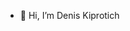 - 👋 Hi, I’m Denis Kiprotich
<!---
- 👀 I’m interested in Machine Learning
- 🌱 I’m currently learning Machine Learning
--->
<!--- - 📫 How to reach me [deniskiprotich749@gmail.com](mailto:deniskiprotich749@gmail.com) --->
<!---
- 💞️ I’m looking to collaborate on ...
- 😄 Pronouns: ...
- ⚡ Fun fact: ...
--->
<!---
deni-kip/deni-kip is a ✨ special ✨ repository because its `README.md` (this file) appears on your GitHub profile.
You can click the Preview link to take a look at your changes.
--->
